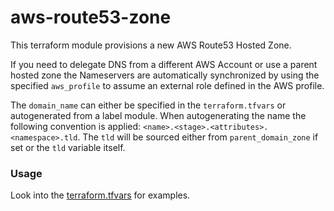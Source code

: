 # aws-route53-zone

This terraform module provisions a new AWS Route53 Hosted Zone. 

If you need to delegate DNS from a different AWS Account or use a parent hosted zone the Nameservers are automatically synchronized by using the specified `aws_profile` to assume an external role defined in the AWS profile.

The `domain_name` can either be specified in the `terraform.tfvars` or autogenerated from a label module. 
When autogenerating the name the following convention is applied: `<name>.<stage>.<attributes>.<namespace>.tld`. 
The `tld` will be sourced either from `parent_domain_zone` if set or the `tld` variable itself. 

### Usage

Look into the [terraform.tfvars](terraform.tfvars.example) for examples.
